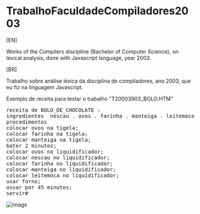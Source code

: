 # TrabalhoFaculdadeCompiladores2003


[EN]

Works of the Compilers discipline (Bachelor of Computer Science), on lexical analysis, done with Javascript language, year 2003.



[BR]

Trabalho sobre análise léxica da disciplina de compiladores, ano 2003, que eu fiz na linguagem Javascript.

Exemplo de receita para testar o trabalho "T20003903_BOLO.HTM"

<pre>
receita de BOLO_DE_CHOCOLATE : 
ingredientes  nescau . ovos . farinha . manteiga . leitemoca
procedimentos
colocar ovos na tigela;
colocar farinha na tigela;
colocar manteiga na tigela;
bater 2 minutos;
colocar ovos no liquidificador;
colocar nescau no liquidificador;
colocar farinha no liquidificador;
colocar manteiga no liquidificador;
colocar leitemoca no liquidificador;
usar forno;
assar por 45 minutos;
servir#
</pre>

![image](https://user-images.githubusercontent.com/57003640/144707084-5905cf92-f529-40fb-af01-c2c2bc3617d6.png)
